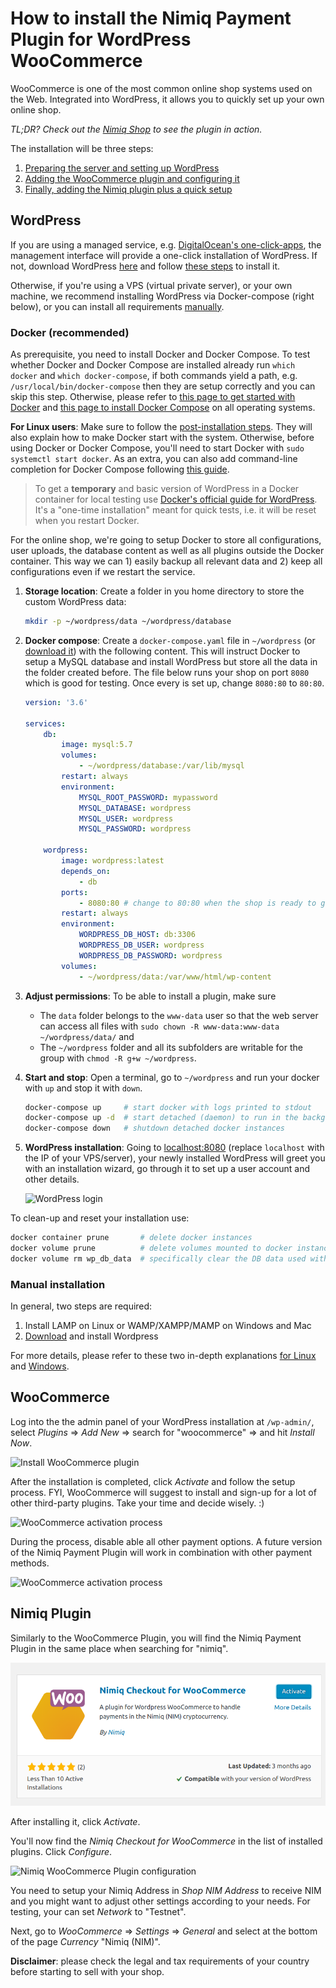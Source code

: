 # How to install the Nimiq Payment Plugin for WordPress WooCommerce

WooCommerce is one of the most common online shop systems used on the Web.
Integrated into WordPress, it allows you to quickly set up your own online shop.

_TL;DR? Check out the [Nimiq Shop](https://shop.nimiq.com/) to see the plugin in action._

The installation will be three steps:

1. [Preparing the server and setting up WordPress](#wordpress)
1. [Adding the WooCommerce plugin and configuring it](#woocommerce)
1. [Finally, adding the Nimiq plugin plus a quick setup](#nimiq-plugin)

## WordPress

If you are using a managed service,
e.g. [DigitalOcean's one-click-apps](https://www.digitalocean.com/products/one-click-apps/),
the management interface will provide a one-click installation of WordPress.
If not, download WordPress [here](https://wordpress.org/download/)
and follow [these steps](https://codex.wordpress.org/Installing_WordPress#Detailed_Instructions) to install it.

Otherwise, if you're using a VPS (virtual private server), or your own machine,
we recommend installing WordPress via Docker-compose (right below),
or you can install all requirements [manually](#manual-installation).

### Docker (recommended)

As prerequisite, you need to install Docker and Docker Compose.
To test whether Docker and Docker Compose are installed already run `which docker` and `which docker-compose`,
if both commands yield a path, e.g. `/usr/local/bin/docker-compose` then they are setup correctly and you can skip this step.
Otherwise, please refer to [this page to get started with Docker](https://docs.docker.com/get-started/) and [this page to install Docker Compose](https://docs.docker.com/compose/install/)
on all operating systems.

**For Linux users**: Make sure to follow the
[post-installation steps](https://docs.docker.com/install/linux/linux-postinstall/).
They will also explain how to make Docker start with the system.
Otherwise, before using Docker or Docker Compose, you'll need to start Docker with `sudo systemctl start docker`.
As an extra, you can also add command-line completion for Docker Compose following [this guide](https://docs.docker.com/compose/completion/).

> To get a **temporary** and basic version of WordPress in a Docker container for local testing use
> [Docker's official guide for WordPress]( https://docs.docker.com/compose/wordpress/).
> It's a "one-time installation" meant for quick tests, i.e. it will be reset when you restart Docker.

For the online shop, we're going to setup Docker to store
all configurations, user uploads, the database content as well as all plugins outside the Docker container.
This way we can 1) easily backup all relevant data and 2) keep all configurations even if we restart the service.

1. **Storage location**: Create a folder in you home directory to store the custom WordPress data:

   ```bash
   mkdir -p ~/wordpress/data ~/wordpress/database
   ```

1. **Docker compose**: Create a `docker-compose.yaml` file in `~/wordpress`
   (or [download it](resources/docker-compose.yaml)) with the following content.
   This will instruct Docker to setup a MySQL database and install WordPress
   but store all the data in the folder created before.
   The file below runs your shop on port `8080` which is good for testing.
   Once every is set up, change `8080:80` to `80:80`.

   ```yaml
   version: '3.6'

   services:
       db:
           image: mysql:5.7
           volumes:
               - ~/wordpress/database:/var/lib/mysql
           restart: always
           environment:
               MYSQL_ROOT_PASSWORD: mypassword
               MYSQL_DATABASE: wordpress
               MYSQL_USER: wordpress
               MYSQL_PASSWORD: wordpress

       wordpress:
           image: wordpress:latest
           depends_on:
               - db
           ports:
               - 8080:80 # change to 80:80 when the shop is ready to go live
           restart: always
           environment:
               WORDPRESS_DB_HOST: db:3306
               WORDPRESS_DB_USER: wordpress
               WORDPRESS_DB_PASSWORD: wordpress
           volumes:
               - ~/wordpress/data:/var/www/html/wp-content
   ```

1. **Adjust permissions**: To be able to install a plugin, make sure
   - The `data` folder belongs to the `www-data` user so that the web server can access all files with
   `sudo chown -R www-data:www-data ~/wordpress/data/` and
   - The `~/wordpress` folder and all its subfolders are writable for the group with
   `chmod -R g+w ~/wordpress`.

1. **Start and stop**: Open a terminal, go to `~/wordpress` and run your docker with `up` and stop it with `down`.

   ```bash
   docker-compose up     # start docker with logs printed to stdout
   docker-compose up -d  # start detached (daemon) to run in the background
   docker-compose down   # shutdown detached docker instances
   ```

1. **WordPress installation**: Going to [localhost:8080](http://localhost:8080)
   (replace `localhost` with the IP of your VPS/server), your newly installed WordPress
   will greet you with an installation wizard, go through it to set up a user account and other details.

   ![WordPress login](resources/woocommerce-wordpress-setup.png)

To clean-up and reset your installation use:

```bash
docker container prune       # delete docker instances
docker volume prune          # delete volumes mounted to docker instances
docker volume rm wp_db_data  # specifically clear the DB data used with Wordpress
```

### Manual installation

In general, two steps are required:

1) Install LAMP on Linux or WAMP/XAMPP/MAMP on Windows and Mac
2) [Download](https://wordpress.org/download/) and install Wordpress

For more details, please refer to these two in-depth explanations
[for Linux](https://www.digitalocean.com/community/tutorials/how-to-install-wordpress-with-lamp-on-ubuntu-18-04)
and
[Windows](https://www.wpbeginner.com/wp-tutorials/how-to-install-wordpress-on-your-windows-computer-using-wamp/).

## WooCommerce

Log into the the admin panel of your WordPress installation at `/wp-admin/`,
select _Plugins_ ⇒ _Add New_ ⇒ search for "woocommerce" ⇒ and hit _Install Now_.

![Install WooCommerce plugin](resources/woocommerce-plugin.png)

After the installation is completed, click _Activate_ and follow the setup process.
FYI, WooCommerce will suggest to install and sign-up for a lot of other third-party plugins.
Take your time and decide wisely. :)

![WooCommerce activation process](resources/woocommerce-activation.png)

During the process, disable able all other payment options.
A future version of the Nimiq Payment Plugin will work in combination with other payment methods.

![WooCommerce activation process](resources/woocommerce-activation-payments.png)

## Nimiq Plugin

Similarly to the WooCommerce Plugin, you will find the Nimiq Payment Plugin in the same place when searching for "nimiq".

![Nimiq WooCommerce Plugin](resources/woocommerce-nimiq-plugin.png)

After installing it, click _Activate_.

You'll now find the _Nimiq Checkout for WooCommerce_ in the list of installed plugins.
Click _Configure_.

![Nimiq WooCommerce Plugin configuration](resources/woocommerce-configuration.png)

You need to setup your Nimiq Address in _Shop NIM Address_ to receive NIM and
you might want to adjust other settings according to your needs.
For testing, your can set _Network_ to "Testnet".

Next, go to _WooCommerce_ ⇒ _Settings_ ⇒ _General_ and select at the bottom of the page _Currency_ "Nimiq (NIM)".

**Disclaimer**: please check the legal and tax requirements of your country before starting to sell with your shop.
